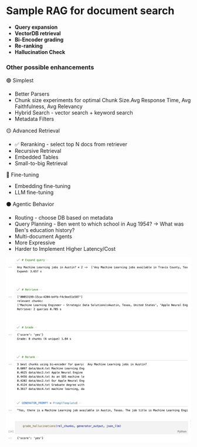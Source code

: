 # Sample RAG for document search

- **Query expansion**
- **VectorDB retrieval**
- **Bi-Encoder grading**
- **Re-ranking**
- **Hallucination Check**


### Other possible enhancements

🟢 Simplest
- Better Parsers
- Chunk size experiments for optimal Chunk Size.Avg Response Time, Avg Faithfulness, Avg Relevancy
- Hybrid Search - vector search + keyword search
- Metadata Filters

🟡 Advanced Retrieval
- ✅ Reranking - select top N docs from retriever
- Recursive Retrieval 
- Embedded Tables
- Small-to-big Retrieval

🔴 Fine-tuning
- Embedding fine-tuning
- LLM fine-tuning

⚫️ Agentic Behavior
- Routing - choose DB based on metadata
- Query Planning - Ben went to which school in Aug 1954? -> What was Ben's education history? 
- Multi-document Agents
- More Expressive
- Harder to Implement Higher Latency/Cost

![Sample Image](sample.png)